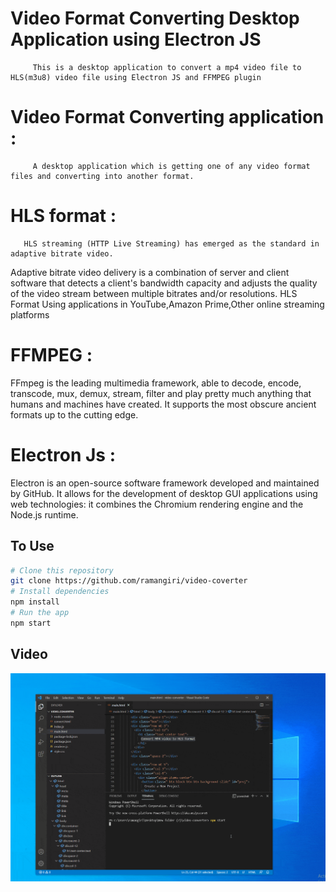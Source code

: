 # Video Format Converting Desktop Application using Electron JS

         This is a desktop application to convert a mp4 video file to HLS(m3u8) video file using Electron JS and FFMPEG plugin


# Video Format Converting application :
         A desktop application which is getting one of any video format files and converting into another format.

# HLS format :
       HLS streaming (HTTP Live Streaming) has emerged as the standard in adaptive bitrate video.
Adaptive bitrate video delivery is a combination of server and client software that detects a client's bandwidth capacity and adjusts the quality of the video stream between multiple bitrates and/or resolutions.
HLS Format Using applications in YouTube,Amazon Prime,Other online streaming platforms

# FFMPEG :
FFmpeg is the leading multimedia framework, able to decode, encode, transcode, mux, demux, stream, filter and play pretty much anything that humans and machines have created. It supports the most obscure ancient formats up to the cutting edge.

# Electron Js :
Electron is an open-source software framework developed and maintained by GitHub. It allows for the development of desktop GUI applications using web technologies: it combines the Chromium rendering engine and the Node.js runtime.


## To Use

```bash
# Clone this repository
git clone https://github.com/ramangiri/video-coverter
# Install dependencies
npm install
# Run the app
npm start
```

## Video

![Alt text](gif.gif?raw=true "Video Converter app")
